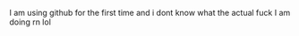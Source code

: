 I am using github for the first time and i dont know what the actual fuck I am doing rn lol

<!---
Stockfishing/Stockfishing is a ✨ special ✨ repository because its `README.md` (this file) appears on your GitHub profile.
You can click the Preview link to take a look at your changes.
--->
